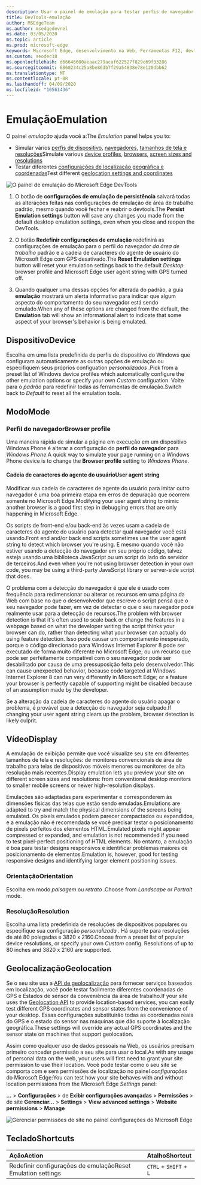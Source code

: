 ```yaml
---
description: Usar o painel de emulação para testar perfis de navegador diferentes, tamanhos de tela e resoluções e coordenadas de localização do GPS
title: DevTools-emulação
author: MSEdgeTeam
ms.author: msedgedevrel
ms.date: 03/05/2020
ms.topic: article
ms.prod: microsoft-edge
keywords: Microsoft Edge, desenvolvimento na Web, Ferramentas F12, devtools, emulação de dispositivo, design responsivo, geolocalização, resolução
ms.custom: seodec18
ms.openlocfilehash: d66646600aeaac279acaf622527f829c69f33286
ms.sourcegitcommit: 6860234c25a8be863b7f29a54838e78e120dbb62
ms.translationtype: MT
ms.contentlocale: pt-BR
ms.lasthandoff: 04/09/2020
ms.locfileid: "10561436"
---
```

# <span data-ttu-id="a1497-104">Emulação</span><span class="sxs-lookup"><span data-stu-id="a1497-104">Emulation</span></span>

<span data-ttu-id="a1497-105">O painel *emulação* ajuda você a:</span><span class="sxs-lookup"><span data-stu-id="a1497-105">The *Emulation* panel helps you to:</span></span>
 - <span data-ttu-id="a1497-106">Simular vários [perfis de dispositivo](#device), [navegadores](#browser-profile), [tamanhos de tela e resoluções](#display)</span><span class="sxs-lookup"><span data-stu-id="a1497-106">Simulate various [device profiles](#device), [browsers](#browser-profile), [screen sizes and resolutions](#display)</span></span>
 - <span data-ttu-id="a1497-107">Testar diferentes [configurações de localização geográfica e coordenadas](#geolocation)</span><span class="sxs-lookup"><span data-stu-id="a1497-107">Test different [geolocation settings and coordinates](#geolocation)</span></span>

![O painel de emulação do Microsoft Edge DevTools](./media/emulation.png)

1. <span data-ttu-id="a1497-109">O botão de **configurações de emulação de persistência** salvará todas as alterações feitas nas configurações de emulação de área de trabalho padrão, mesmo quando você fechar e reabrir o devtools.</span><span class="sxs-lookup"><span data-stu-id="a1497-109">The **Persist Emulation settings** button will save any changes you made from the default desktop emulation settings, even when you close and reopen the DevTools.</span></span> 

2. <span data-ttu-id="a1497-110">O botão **Redefinir configurações de emulação** redefinirá as configurações de emulação para o perfil do navegador *da área de trabalho* padrão e a cadeia de caracteres do agente de usuário do Microsoft Edge com GPS desativado.</span><span class="sxs-lookup"><span data-stu-id="a1497-110">The **Reset Emulation settings** button will reset your emulation settings back to the default *Desktop* browser profile and Microsoft Edge user agent string with GPS turned off.</span></span>

3. <span data-ttu-id="a1497-111">Quando qualquer uma dessas opções for alterada do padrão, a guia **emulação** mostrará um alerta informativo para indicar que algum aspecto do comportamento do seu navegador está sendo emulado.</span><span class="sxs-lookup"><span data-stu-id="a1497-111">When any of these options are changed from the default, the **Emulation** tab will show an informational alert to indicate that some aspect of your browser's behavior is being emulated.</span></span>

## <span data-ttu-id="a1497-112">Dispositivo</span><span class="sxs-lookup"><span data-stu-id="a1497-112">Device</span></span>

<span data-ttu-id="a1497-113">Escolha em uma lista predefinida de perfis de dispositivo do Windows que configuram automaticamente as outras opções de emulação ou especifiquem seus próprios configuation *personalizados* .</span><span class="sxs-lookup"><span data-stu-id="a1497-113">Pick from a preset list of Windows device profiles which  automatically configure the other emulation options or specify your own *Custom* configuation.</span></span> <span data-ttu-id="a1497-114">Volte para o *padrão* para redefinir todas as ferramentas de emulação.</span><span class="sxs-lookup"><span data-stu-id="a1497-114">Switch back to *Default* to reset all the emulation tools.</span></span>

## <span data-ttu-id="a1497-115">Modo</span><span class="sxs-lookup"><span data-stu-id="a1497-115">Mode</span></span>

### <span data-ttu-id="a1497-116">Perfil do navegador</span><span class="sxs-lookup"><span data-stu-id="a1497-116">Browser profile</span></span>
<span data-ttu-id="a1497-117">Uma maneira rápida de simular a página em execução em um dispositivo Windows Phone é alterar a configuração do **perfil do navegador** para *Windows Phone*.</span><span class="sxs-lookup"><span data-stu-id="a1497-117">A quick way to simulate your page running on a Windows Phone device is to change the **Browser profile** setting to *Windows Phone*.</span></span>

#### <span data-ttu-id="a1497-118">Cadeia de caracteres do agente do usuário</span><span class="sxs-lookup"><span data-stu-id="a1497-118">User agent string</span></span>

<span data-ttu-id="a1497-119">Modificar sua cadeia de caracteres de agente do usuário para imitar outro navegador é uma boa primeira etapa em erros de depuração que ocorrem somente no Microsoft Edge.</span><span class="sxs-lookup"><span data-stu-id="a1497-119">Modifying your user agent string to mimic another browser is a good first step in debugging errors that are only happening in Microsoft Edge.</span></span> 

<span data-ttu-id="a1497-120">Os scripts de front-end e/ou back-end às vezes usam a cadeia de caracteres do agente do usuário para detectar qual navegador você está usando.</span><span class="sxs-lookup"><span data-stu-id="a1497-120">Front end and/or back end scripts sometimes use the user agent string  to detect which browser you're using.</span></span> <span data-ttu-id="a1497-121">E mesmo quando você não estiver usando a detecção do navegador em seu próprio código, talvez esteja usando uma biblioteca JavaScript ou um script do lado do servidor de terceiros.</span><span class="sxs-lookup"><span data-stu-id="a1497-121">And even when you're not using browser detection in your own code, you may be using a third-party JavaScript library or server-side script that does.</span></span>

<span data-ttu-id="a1497-122">O problema com a detecção do navegador é que ele é usado com frequência para redimensionar ou alterar os recursos em uma página da Web com base no que o desenvolvedor que escreve o script pensa que o seu navegador pode fazer, em vez de detectar o que o seu navegador pode realmente usar para a detecção de recursos.</span><span class="sxs-lookup"><span data-stu-id="a1497-122">The problem with browser detection is that it's often used to scale back or change the features in a webpage based on what the developer writing the script thinks your browser can do, rather than detecting what your browser can actually do using feature detection.</span></span> <span data-ttu-id="a1497-123">Isso pode causar um comportamento inesperado, porque o código direcionado para Windows Internet Explorer 8 pode ser executado de forma muito diferente no Microsoft Edge; ou um recurso que pode ser perfeitamente compatível com o seu navegador pode ser desabilitado por causa de uma pressuposição feita pelo desenvolvedor.</span><span class="sxs-lookup"><span data-stu-id="a1497-123">This can cause unexpected behavior, because code targeted at Windows Internet Explorer 8 can run very differently in Microsoft Edge; or a feature your browser is perfectly capable of supporting might be disabled because of an assumption made by the developer.</span></span>

<span data-ttu-id="a1497-124">Se a alteração da cadeia de caracteres do agente do usuário apagar o problema, é provável que a detecção do navegador seja culpado.</span><span class="sxs-lookup"><span data-stu-id="a1497-124">If changing your user agent string clears up the problem, browser detection is likely culprit.</span></span>

## <span data-ttu-id="a1497-125">Vídeo</span><span class="sxs-lookup"><span data-stu-id="a1497-125">Display</span></span>

<span data-ttu-id="a1497-126">A emulação de exibição permite que você visualize seu site em diferentes tamanhos de tela e resoluções: de monitores convencionais de área de trabalho para telas de dispositivos móveis menores ou monitores de alta resolução mais recentes.</span><span class="sxs-lookup"><span data-stu-id="a1497-126">Display emulation lets you preview your site on different screen sizes and resolutions: from conventional desktop monitors to smaller mobile screens or newer high-resolution displays.</span></span>

<span data-ttu-id="a1497-127">Emulações são adaptadas para experimentar e corresponderem às dimensões físicas das telas que estão sendo emuladas.</span><span class="sxs-lookup"><span data-stu-id="a1497-127">Emulations are adapted to try and match the physical dimensions of the screens being emulated.</span></span> <span data-ttu-id="a1497-128">Os pixels emulados podem parecer compactados ou expandidos, e a emulação não é recomendada se você precisar testar o posicionamento de pixels perfeitos dos elementos HTML.</span><span class="sxs-lookup"><span data-stu-id="a1497-128">Emulated pixels might appear compressed or expanded, and emulation is not recommended if you need to test pixel-perfect positioning of HTML elements.</span></span> <span data-ttu-id="a1497-129">No entanto, a emulação é boa para testar designs responsivos e identificar problemas maiores de posicionamento de elementos.</span><span class="sxs-lookup"><span data-stu-id="a1497-129">Emulation is, however, good for testing responsive designs and identifying larger element positioning issues.</span></span>

### <span data-ttu-id="a1497-130">Orientação</span><span class="sxs-lookup"><span data-stu-id="a1497-130">Orientation</span></span>

<span data-ttu-id="a1497-131">Escolha em modo *paisagem* ou *retrato* .</span><span class="sxs-lookup"><span data-stu-id="a1497-131">Choose from *Landscape* or *Portrait* mode.</span></span>

### <span data-ttu-id="a1497-132">Resolução</span><span class="sxs-lookup"><span data-stu-id="a1497-132">Resolution</span></span>

<span data-ttu-id="a1497-133">Escolha uma lista predefinida de resoluções de dispositivos populares ou especifique sua configuração *personalizada* . Há suporte para resoluções de até 80 polegadas e 3820 x 2160.</span><span class="sxs-lookup"><span data-stu-id="a1497-133">Choose from a preset list of popular device resolutions, or specify your own *Custom* config. Resolutions of up to 80 inches and 3820 x 2160 are supported.</span></span>

## <span data-ttu-id="a1497-134">Geolocalização</span><span class="sxs-lookup"><span data-stu-id="a1497-134">Geolocation</span></span>

<span data-ttu-id="a1497-135">Se o seu site usa a [API de geolocalização](https://developer.mozilla.org/docs/Web/API/Geolocation/Using_geolocation) para fornecer serviços baseados em localização, você pode testar facilmente diferentes coordenadas de GPS e Estados de sensor da conveniência da área de trabalho.</span><span class="sxs-lookup"><span data-stu-id="a1497-135">If your site uses the [Geolocation API](https://developer.mozilla.org/docs/Web/API/Geolocation/Using_geolocation) to provide location-based services, you can easily test different GPS coordinates and sensor states from the convenience of your desktop.</span></span> <span data-ttu-id="a1497-136">Essas configurações substituirão todas as coordenadas reais do GPS e o estado do sensor nas máquinas que dão suporte à localização geográfica.</span><span class="sxs-lookup"><span data-stu-id="a1497-136">These settings will override any actual GPS coordinates and the sensor state on machines that support geolocation.</span></span> 

<span data-ttu-id="a1497-137">Assim como qualquer uso de dados pessoais na Web, os usuários precisam primeiro conceder permissão a seu site para usar o local.</span><span class="sxs-lookup"><span data-stu-id="a1497-137">As with any usage of personal data on the web, your users will first need to grant your site permission to use their location.</span></span> <span data-ttu-id="a1497-138">Você pode testar como o seu site se comporta com e sem permissões de localização no painel *configurações* do Microsoft Edge:</span><span class="sxs-lookup"><span data-stu-id="a1497-138">You can test how your site behaves with and without location permissions from the Microsoft Edge *Settings* panel:</span></span>

<span data-ttu-id="a1497-139">**...** >  **Configurações**  >  de **Exibir configurações avançadas**  >  **Permissões**  >  de site **Gerenciar**</span><span class="sxs-lookup"><span data-stu-id="a1497-139">**...** > **Settings** > **View advanced settings** > **Website permissions** > **Manage**</span></span>

![Gerenciar permissões de site no painel configurações do Microsoft Edge](./media/settings_manage_permissions.png)

## <span data-ttu-id="a1497-141">Teclado</span><span class="sxs-lookup"><span data-stu-id="a1497-141">Shortcuts</span></span>

| <span data-ttu-id="a1497-142">Ação</span><span class="sxs-lookup"><span data-stu-id="a1497-142">Action</span></span>                   | <span data-ttu-id="a1497-143">Atalho</span><span class="sxs-lookup"><span data-stu-id="a1497-143">Shortcut</span></span>               |
|:-------------------------|:-----------------------|
| <span data-ttu-id="a1497-144">Redefinir configurações de emulação</span><span class="sxs-lookup"><span data-stu-id="a1497-144">Reset Emulation settings</span></span> | `CTRL` + `SHIFT` + `L` |
